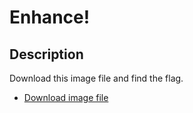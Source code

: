 # Enhance!

## Description
Download this image file and find the flag.
 - [Download image file](https://artifacts.picoctf.net/c/141/drawing.flag.svg)
